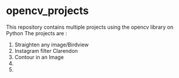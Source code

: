 # opencv_projects

This repository contains multiple projects using the opencv library on Python
The projects are :
1. Straighten any image/Birdview
2. Instagram filter Clarendon
3. Contour in an Image
4.
5.

